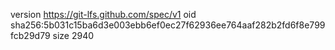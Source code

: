version https://git-lfs.github.com/spec/v1
oid sha256:5b031c15ba6d3e003ebb6ef0ec27f62936ee764aaf282b2fd6f8e799fcb29d79
size 2940
